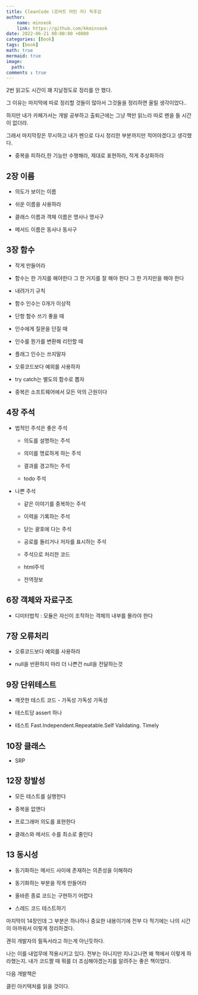 ```yaml
---
title: CleanCode (로버트 마틴 저) 독후감
author: 
    name: minseok
    link: https://github.com/kkminseok
date: 2022-06-21 00:00:00 +0800
categories: [Book]
tags: [book]
math: true
mermaid: true
image: 
  path: 
comments : true
---
```


2번 읽고도 시간이 꽤 지날정도로 정리를 안 했다.

그 이유는 마지막에 따로 정리할 것들이 많아서 그것들을 정리하면 올릴 생각이었다..

하지만 내가 카페가서는 개발 공부하고 출퇴근에는 그냥 책만 읽느라 따로 펜을 들 시간이 없더라.

그래서 마지막장은 무시하고 내가 펜으로 다시 정리한 부분까지만 적어야겠다고 생각했다.


- 중복을 피하라,한 기능만 수행해라, 제대로 표현하라, 적게 추상화하라 


## 2장 이름

- 의도가 보이는 이름

- 쉬운 이름을 사용하라

- 클래스 이름과 객체 이름은 명사나 명사구

- 메서드 이름은 동사나 동사구 

## 3장 함수

- 작게 만들어라

- 함수는 한 가지를 해야한다 그 한 거지를 잘 해야 한다 그 한 가지만을 해야 한다

- 내려가기 규칙

- 함수 인수는 0개가 이상적

- 단항 함수 쓰기 좋을 때

- 인수에게 질문을 던질 때

- 인수를 뭔가를 변환해 리턴할 때

- 플래그 인수는  쓰지말자

- 오류코드보다 예외를 사용하자

- try catch는 별도의 함수로 뽑자

- 중복은 소프트웨어에서 모든 악의 근원이다 

## 4장 주석

- 법적인 주석은 좋은 주석

    - 의도를 설명하는 주석

    - 의미를 명료하게 하는 주석

    - 결과를 경고하는 주석

    - todo 주석

- 나쁜 주석

  - 같은 이야기를 중복하는 주석

  - 이력을 기록하는 주석

  - 닫는 괄호에 다는 주석

  - 공로를 돌리거나 저자를 표시하는 주석

  - 주석으로 처리한 코드

  - html주석

  - 전역정보 

## 6장 객체와 자료구조

- 디미터법칙 : 모듈은 자신이 조작하는 객체의 내부를 몰라야 한다 

## 7장 오류처리

- 오류코드보다 예외를 사용하라

- null을 반환하지 마라 더 나쁜건 null을 전달하는것

## 9장 단위테스트

- 깨끗한 테스트 코드 - 가독성 가독성 가독성

- 테스트당 assert 하나

- 테스트 Fast.Independent.Repeatable.Self Validating. Timely 


## 10장 클래스

- SRP

## 12장 창발성

- 모든 테스트를 실행한다

- 중복을 없앤다

- 프로그래머 의도를 표현한다

- 클래스와 메서드 수를 최소로 줄인다 


## 13 동시성

- 동기화하는 메서드 사이에 존재하는 의존성을 이해하라

- 동기화하는 부분을 작게 만들어라

- 올바른 종료 코드는 구현하기 어렵다

- 스레드 코드 테스트하기

마지막이 14장인데 그 부분은 하나하나 중요한 내용이기에 전부 다 적기에는 나의 시간이 아까워서 이렇게 정리하겠다.

괜히 개발자의 필독서라고 하는게 아닌듯하다.

나는 이를 내업무에 적용시키고 있다. 전부는 아니지만 지나고나면 왜 책에서 이렇게 하라했는지. 내가 코드짤 때 뭐를 더 조심해야겠는지를 알려주는 좋은 책이었다.

다음 개발책은

클린 아키텍처를 읽을 것이다.